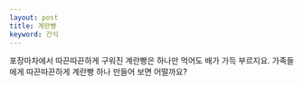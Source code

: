 ```yaml
---
layout: post
title: 계란빵
keyword: 간식
---
```


<p>포장마차에서 따끈따끈하게 구워진 계란빵은 하나만 먹어도 배가 가득 부르지요. 가족들에게 따끈따끈하게 계란빵 하나 만들어 보면 어떨까요?</p>